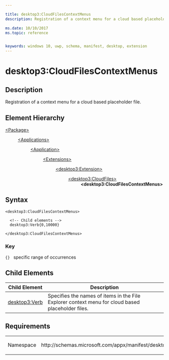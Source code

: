 ```yaml
---

title: desktop3:CloudFilesContextMenus
description: Registration of a context menu for a cloud based placeholder file. 

ms.date: 10/10/2017
ms.topic: reference


keywords: windows 10, uwp, schema, manifest, desktop, extension 
---
```


# desktop3:CloudFilesContextMenus

## Description
Registration of a context menu for a cloud based placeholder file. 

## Element Hierarchy
<dl>
<dt><a href="element-package.md">&lt;Package&gt;</a></dt>
<dd>
<dl>
<dt><a href="element-applications.md">&lt;Applications&gt;</a></dt>
<dd>
<dl>
<dt><a href="element-application.md">&lt;Application&gt;</a></dt>
<dd>
<dl>
<dt><a href="element-1-extensions.md">&lt;Extensions&gt;</a></dt>
<dd>
<dl>
<dt><a href="element-desktop3-extension.md">&lt;desktop3:Extension&gt;</a></dt>
<dd>
<dl>
<dt><a href="element-desktop3-cloudfiles.md">&lt;desktop3:CloudFiles&gt;</a></dt>
<dd><b>&lt;desktop3:CloudFilesContextMenus&gt;</b></dd>
</dl>
</dd>
</dl>
</dd>
</dl>
</dd>
</dl>
</dd>
</dl>
</dd>
</dl>


## Syntax
```syntax
<desktop3:CloudFilesContextMenus>
    
  <!-- Child elements -->
  desktop3:Verb{0,10000} 
    
</desktop3:CloudFilesContextMenus>
```

### Key
`{}`   specific range of occurrences

## Child Elements

| Child Element | Description |
|---------------|-------------|
| [desktop3:Verb](element-desktop3-verb.md) | Specifies the names of items in the File Explorer context menu for cloud based placeholder files. |

## Requirements

<table>
<colgroup>
<col width="50%" />
<col width="50%" />
</colgroup>
<tbody>
<tr class="odd">
<td><p>Namespace</p></td>
<td><p>http://schemas.microsoft.com/appx/manifest/desktop/windows10/3</p></td>
</tr>
</tbody>
</table>